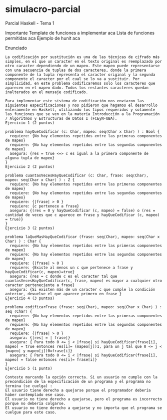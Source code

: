 # simulacro-parcial
 Parcial Haskell - Tema 1

Importante
Template de funciones a implementar aca
Lista de funciones permitidas aca
Ejemplo de hunit aca

Enunciado

    La codificación por sustitución es una de las técnicas de cifrado más simples, en el que un caracter en el texto original es reemplazado por otro caracter dependiendo de un mapeo. Este mapeo puede representarse con una secuencia de tuplas de dos caracteres, donde la primera componente de la tupla representa el caracter original y la segunda componente el caracter por el cual se lo va a sustituir. Por simplicidad, en este problema codificaremos solo los caracteres que aparecen en el mapeo dado. Todos los restantes caracteres quedan inalterados en el mensaje codificado.

    Para implementar este sistema de codificación nos enviaron las siguientes especificaciones y nos pidieron que hagamos el desarrollo enteramente en Haskell, utilizando los tipos requeridos y solamente las funciones que se ven en la materia Introducción a la Programación / Algoritmos y Estructuras de Datos I (FCEyN-UBA).
    Ejercicio 1 (2 puntos)

    problema hayQueCodificar (c: Char, mapeo: seq⟨Char x Char⟩ ) : Bool {
      requiere: {No hay elementos repetidos entre las primeras componentes de mapeo}
      requiere: {No hay elementos repetidos entre las segundas componentes de mapeo}
      asegura: {res = true <=> c es igual a la primera componente de alguna tupla de mapeo}
    }
    Ejercicio 2 (2 puntos)

    problema cuantasVecesHayQueCodificar (c: Char, frase: seq⟨Char⟩, mapeo: seq⟨Char x Char⟩ ) : Z {
      requiere: {No hay elementos repetidos entre las primeras componentes de mapeo}
      requiere: {No hay elementos repetidos entre las segundas componentes de mapeo}
      requiere: {|frase| > 0 }
      requiere: {c pertenece a frase}
      asegura: {(res = 0 y hayQueCodificar (c, mapeo) = false) o (res = cantidad de veces que c aparece en frase y hayQueCodificar (c, mapeo) = true)}
    }
    Ejercicio 3 (2 puntos)

    problema laQueMasHayQueCodificar (frase: seq⟨Char⟩, mapeo: seq⟨Char x Char⟩ ) : Char {
      requiere: {No hay elementos repetidos entre las primeras componentes de mapeo}
      requiere: {No hay elementos repetidos entre las segundas componentes de mapeo}
      requiere: {|frase| > 0 }
      requiere: {Existe al menos un c que pertenece a frase y hayQueCodificar(c, mapeo)=true}
      asegura: {res = c donde c es el caracter tal que cuantasVecesHayQueCodificar(c, frase, mapeo) es mayor a cualquier otro caracter perteneciente a frase}
      asegura: {Si existen más de un caracter c que cumple la condición anterior, devuelve el que aparece primero en frase }
    Ejercicio 4 (3 puntos)

    problema codificarFrase (frase: seq⟨Char⟩, mapeo: seq⟨Char x Char⟩ ) : seq ⟨Char⟩ {
      requiere: {No hay elementos repetidos entre las primeras componentes de mapeo}
      requiere: {No hay elementos repetidos entre las segundas componentes de mapeo}
      requiere: {|frase| > 0 }
      asegura: {|res| = | frase|}
      asegura: { Para todo 0 <= i < |frase| si hayQueCodificar(frase[i], mapeo) = true entonces res[i]= (mapeo[j])1, para un j tal que 0 <= j < |mapeo| y mapeo[j])0=frase[i]}
      asegura: { Para todo 0 <= i < |frase| si hayQueCodificar(frase[i], mapeo) = false entonces res[i]= frase[i]}
    }
    Ejercicio 5 (1 punto)

    Conteste marcando la opción correcta. Si un usuario no cumple con la precondición de la especificación de un programa y el programa no termina (se cuelga) :
    El usuario tiene derecho a quejarse porque el programador debería haber contemplado ese caso.
    El usuario no tiene derecho a quejarse, pero el programa es incorrecto porque no debería colgarse.
    El usuario no tiene derecho a quejarse y no importa que el programa se cuelgue para este caso. 
